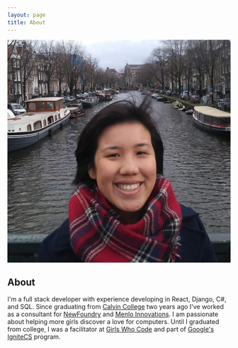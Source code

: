 ```yaml
---
layout: page
title: About
---
```


<div class="about-content">
	<div class="my-image"><img src="/images/tammie-amsterdam.jpeg" alt="Tammie"></div>
	<div class="about-text">
		<h2>About</h2>
		I'm a full stack developer with experience developing in React, Django, C#, and SQL. Since graduating from <a href="https://calvin.edu/">Calvin College</a> two years ago I've worked as a consultant for <a href="http://thenewfoundry.com/">NewFoundry</a> and <a href="https://menloinnovations.com/">Menlo Innovations</a>. I am passionate about helping more girls discover a love for computers. Until I graduated from college, I was a facilitator at <a href="https://girlswhocode.com/">Girls Who Code</a> and part of <a href="https://sites.google.com/view/ignitecs">Google's IgniteCS</a> program.
	</div>
</div>